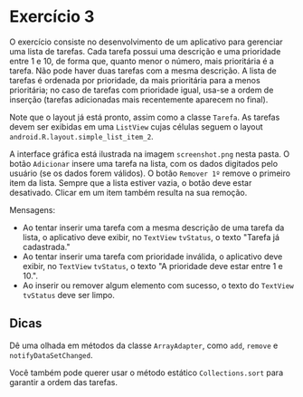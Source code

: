 # Exercício 3

O exercício consiste no desenvolvimento de um aplicativo para gerenciar uma lista de tarefas. Cada tarefa possui uma descrição e uma prioridade entre 1 e 10, de forma que, quanto menor o número, mais prioritária é a tarefa. Não pode haver duas tarefas com a mesma descrição. A lista de tarefas é ordenada por prioridade, da mais prioritária para a menos prioritária; no caso de tarefas com prioridade igual, usa-se a ordem de inserção (tarefas adicionadas mais recentemente aparecem no final).

Note que o layout já está pronto, assim como a classe `Tarefa`. As tarefas devem ser exibidas em uma `ListView` cujas células seguem o layout `android.R.layout.simple_list_item_2`.

A interface gráfica está ilustrada na imagem `screenshot.png` nesta pasta. O botão `Adicionar` insere uma tarefa na lista, com os dados digitados pelo usuário (se os dados forem válidos). O botão `Remover 1º` remove o primeiro item da lista. Sempre que a lista estiver vazia, o botão deve estar desativado. Clicar em um item também resulta na sua remoção.

Mensagens:

- Ao tentar inserir uma tarefa com a mesma descrição de uma tarefa da lista, o aplicativo deve exibir, no `TextView` `tvStatus`, o texto "Tarefa já cadastrada."
- Ao tentar inserir uma tarefa com prioridade inválida, o aplicativo deve exibir, no `TextView` `tvStatus`, o texto "A prioridade deve estar entre 1 e 10.".
- Ao inserir ou remover algum elemento com sucesso, o texto do `TextView` `tvStatus` deve ser limpo.

## Dicas

Dê uma olhada em métodos da classe `ArrayAdapter`, como `add`, `remove` e `notifyDataSetChanged`.

Você também pode querer usar o método estático `Collections.sort` para garantir a ordem das tarefas.
